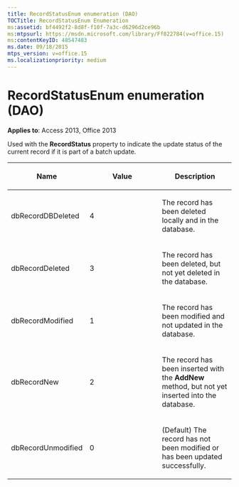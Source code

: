 ```yaml
---
title: RecordStatusEnum enumeration (DAO)
TOCTitle: RecordStatusEnum Enumeration
ms:assetid: bf4492f2-8d8f-f10f-7a3c-d6296d2ce96b
ms:mtpsurl: https://msdn.microsoft.com/library/Ff822784(v=office.15)
ms:contentKeyID: 48547483
ms.date: 09/18/2015
mtps_version: v=office.15
ms.localizationpriority: medium
---
```


# RecordStatusEnum enumeration (DAO)


**Applies to**: Access 2013, Office 2013

Used with the **RecordStatus** property to indicate the update status of the current record if it is part of a batch update.

<table>
<colgroup>
<col style="width: 33%" />
<col style="width: 33%" />
<col style="width: 33%" />
</colgroup>
<thead>
<tr class="header">
<th><p>Name</p></th>
<th><p>Value</p></th>
<th><p>Description</p></th>
</tr>
</thead>
<tbody>
<tr class="odd">
<td><p>dbRecordDBDeleted</p></td>
<td><p>4</p></td>
<td><p>The record has been deleted locally and in the database.</p></td>
</tr>
<tr class="even">
<td><p>dbRecordDeleted</p></td>
<td><p>3</p></td>
<td><p>The record has been deleted, but not yet deleted in the database.</p></td>
</tr>
<tr class="odd">
<td><p>dbRecordModified</p></td>
<td><p>1</p></td>
<td><p>The record has been modified and not updated in the database.</p></td>
</tr>
<tr class="even">
<td><p>dbRecordNew</p></td>
<td><p>2</p></td>
<td><p>The record has been inserted with the <strong>AddNew</strong> method, but not yet inserted into the database.</p></td>
</tr>
<tr class="odd">
<td><p>dbRecordUnmodified</p></td>
<td><p>0</p></td>
<td><p>(Default) The record has not been modified or has been updated successfully.</p></td>
</tr>
</tbody>
</table>

